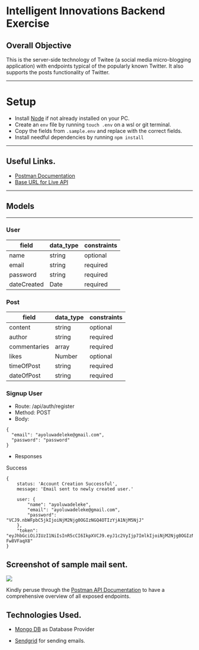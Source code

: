 # Intelligent Innovations Backend Exercise

## Overall Objective

This is the server-side technology of Twitee (a social media micro-blogging application) with endpoints typical of the popularly known Twitter. It also supports the posts functionality of Twitter.

---

# Setup

- Install [Node](https://nodejs.org/en/download/) if not already installed on your PC.
- Create an `env` file by running `touch .env` on a wsl or git terminal.
- Copy the fields from `.sample.env` and replace with the correct fields.
- Install needful dependencies by running `npm install`

---

## Useful Links.

- [Postman Documentation](https://documenter.getpostman.com/view/15118089/2s8ZDYWLzj)
- [Base URL for Live API](https://intelligent-innovations.onrender.com/)

---

## Models

---

### User

| field       | data_type | constraints |
| ----------- | --------- | ----------- |
| name        | string    | optional    |
| email       | string    | required    |
| password    | string    | required    |
| dateCreated | Date      | required    |

### Post

| field        | data_type | constraints |
| ------------ | --------- | ----------- |
| content      | string    | optional    |
| author       | string    | required    |
| commentaries | array     | required    |
| likes        | Number    | optional    |
| timeOfPost   | string    | required    |
| dateOfPost   | string    | required    |

### Signup User

- Route: /api/auth/register
- Method: POST
- Body:

```
{
  "email": "ayoluwadeleke@gmail.com",
  "password": "password"
}
```

- Responses

Success

```
{
    status: 'Account Creation Successful',
    message: 'Email sent to newly created user.'

    user: {
        "name": "ayoluwadeleke",
        "email": "ayoluwadeleke@gmail.com",
        "password": "VCJ9.nbWFpbC5jkIjoiNjM2Njg0OGIzNGQ4OTIzYjA1NjM5NjJ"
    },
    "token": "eyJhbGciOiJIUzI1NiIsInR5cCI6IkpXVCJ9.eyJ1c2VyIjp7ImlkIjoiNjM2Njg0OGIzNGQ4OTIzYjA1NjM5NjJkIiwiZW1haWwiOiJheW9sdXdhbWlyYWNsZUBnbWFpbC5jb20ifSwiaWF0IjoxNjY3NjYyOTg5LCJleHAiOjE2Njc2NjY1ODl9.YPoI35Y5oJqdmIRBTWOm8scFR7sDDhCav-Fw8VFaqX8"
}
```

## Screenshot of sample mail sent.

<img src="images/Screenshot%20(678).png" >

Kindly peruse through the [Postman API Documentation](https://documenter.getpostman.com/view/15118089/2s8ZDYWLzj) to have a comprehensive overview of all exposed endpoints.

## Technologies Used.

- [Mongo DB](https://account.mongodb.com/account/login?n=%2Fv2%2F6051c58edfe30d503cc47b3f&nextHash=%23clusters) as Database Provider

- [Sendgrid](https://sendgrid.com/) for sending emails.
